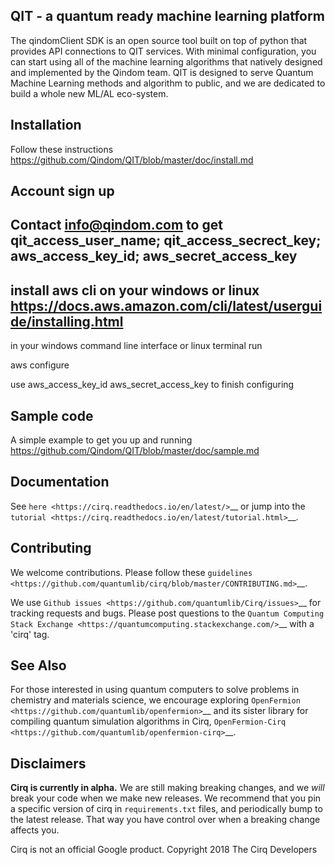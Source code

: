 
QIT - a quantum ready machine learning platform
------------

The qindomClient SDK is an open source tool built on top of python that provides API connections to QIT services. With minimal configuration, you can start using all of the machine learning algorithms that natively designed and implemented by the Qindom team. QIT is designed to serve Quantum Machine Learning methods and algorithm to public, and we are dedicated to build a whole new ML/AL eco-system.

Installation
------------

Follow these instructions
https://github.com/Qindom/QIT/blob/master/doc/install.md

Account sign up
------------

Contact info@qindom.com to get 
qit_access_user_name;  qit_access_secrect_key;  aws_access_key_id;  aws_secret_access_key
--------------------------------------------------------------------------------------------------------------

install aws cli on your windows or linux
https://docs.aws.amazon.com/cli/latest/userguide/installing.html
--------------------------------------------------------------------------------------------------------------

in your windows command line interface or linux terminal run
<p>aws configure
<p>use aws_access_key_id  aws_secret_access_key to finish configuring

Sample code
-----------

A simple example to get you up and running
https://github.com/Qindom/QIT/blob/master/doc/sample.md

Documentation
-------------

See
`here <https://cirq.readthedocs.io/en/latest/>`__
or jump into the
`tutorial <https://cirq.readthedocs.io/en/latest/tutorial.html>`__.

Contributing
------------

We welcome contributions. Please follow these
`guidelines <https://github.com/quantumlib/cirq/blob/master/CONTRIBUTING.md>`__.

We use
`Github issues <https://github.com/quantumlib/Cirq/issues>`__
for tracking requests and bugs. Please post questions to the
`Quantum Computing Stack Exchange <https://quantumcomputing.stackexchange.com/>`__ with a 'cirq' tag.

See Also
--------

For those interested in using quantum computers to solve problems in
chemistry and materials science, we encourage exploring
`OpenFermion <https://github.com/quantumlib/openfermion>`__ and
its sister library for compiling quantum simulation algorithms in Cirq,
`OpenFermion-Cirq <https://github.com/quantumlib/openfermion-cirq>`__.

Disclaimers
----------
**Cirq is currently in alpha.** We are still making breaking changes, and we *will* break your code when we make new releases. We recommend that you pin a specific version of cirq in `requirements.txt` files, and periodically bump to the latest release. That way you have control over when a breaking change affects you.

Cirq is not an official Google product. Copyright 2018 The Cirq Developers
